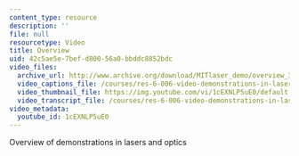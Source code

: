 ```yaml
---
content_type: resource
description: ''
file: null
resourcetype: Video
title: Overview
uid: 42c5ae5e-7bef-d800-56a0-bbddc8852bdc
video_files:
  archive_url: http://www.archive.org/download/MITlaser_demo/overview_300k.mp4
  video_captions_file: /courses/res-6-006-video-demonstrations-in-lasers-and-optics-spring-2008/5c14b2709102524cb16732f58f422735_1cEXNLP5uE0.vtt
  video_thumbnail_file: https://img.youtube.com/vi/1cEXNLP5uE0/default.jpg
  video_transcript_file: /courses/res-6-006-video-demonstrations-in-lasers-and-optics-spring-2008/b0233861936a33ca5fe43067507fadd2_1cEXNLP5uE0.pdf
video_metadata:
  youtube_id: 1cEXNLP5uE0
---
```


Overview of demonstrations in lasers and optics
